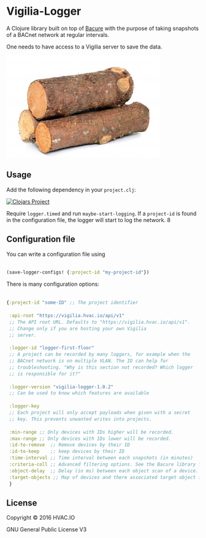 # Vigilia-Logger

A Clojure library built on top of
[Bacure](https://github.com/Frozenlock/bacure) with the purpose of
taking snapshots of a BACnet network at regular intervals.

One needs to have access to a Vigilia server to save the data.

![Logs](/logs.jpg)

## Usage

Add the following dependency in your `project.clj`:

[![Clojars Project](http://clojars.org/io.hvac.vigilia/vigilia-logger/latest-version.svg)](http://clojars.org/io.hvac.vigilia/vigilia-logger)

Require `logger.timed` and run `maybe-start-logging`. If a
`project-id` is found in the configuration file, the logger will start
to log the network.
8

## Configuration file

You can write a configuration file using


```clj

(save-logger-configs! {:project-id "my-project-id"})

```

There is many configuration options:



```clj

{:project-id "some-ID" ;; The project identifier
 
 :api-root "https://vigilia.hvac.io/api/v1"
 ;; The API root URL. Defaults to "https://vigilia.hvac.io/api/v1".
 ;; Change only if you are hosting your own Vigilia
 ;; server.

 :logger-id "logger-first-floor"
 ;; A project can be recorded by many loggers, for example when the
 ;; BACnet network is on multiple VLAN. The ID can help for
 ;; troubleshooting. "Why is this section not recorded? Which logger
 ;; is responsible for it?"

 :logger-version "vigilia-logger-1.0.2"
 ;; Can be used to know which features are available

 :logger-key
 ;; Each project will only accept payloads when given with a secret
 ;; key. This prevents unwanted writes into projects.

 :min-range ;; Only devices with IDs higher will be recorded.
 :max-range ;; Only devices with IDs lower will be recorded.
 :id-to-remove  ;; Remove devices by their ID
 :id-to-keep    ;; keep devices by their ID
 :time-interval ;; Time interval between each snapshots (in minutes)
 :criteria-coll ;; Advanced filtering options. See the Bacure library for details.
 :object-delay  ;; Delay (in ms) between each object scan of a device.
 :target-objects ;; Map of devices and there associated target object identifiers (if any).
 }

```


## License

Copyright © 2016 HVAC.IO

GNU General Public License V3
